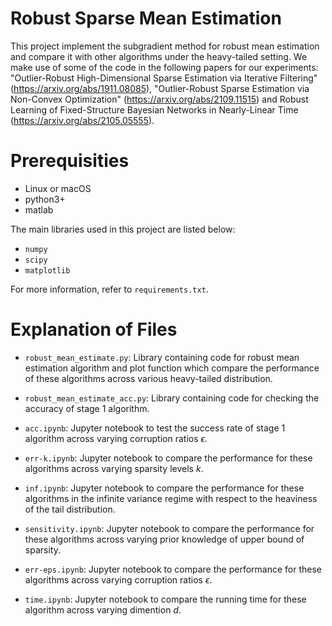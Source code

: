 # Robust Sparse Mean Estimation

This project implement the subgradient method for robust mean estimation and compare it with other algorithms under the heavy-tailed setting. We make use of some of the code in the following papers for our experiments: "Outlier-Robust High-Dimensional Sparse Estimation via Iterative Filtering" (https://arxiv.org/abs/1911.08085), "Outlier-Robust Sparse Estimation via Non-Convex Optimization" (https://arxiv.org/abs/2109.11515) and Robust Learning of Fixed-Structure Bayesian Networks in Nearly-Linear Time (https://arxiv.org/abs/2105.05555).

Prerequisities
==
* Linux or macOS
* python3+
* matlab

The main libraries used in this project are listed below:
* `numpy`
* `scipy`
* `matplotlib`

For more information, refer to `requirements.txt`.

Explanation of Files
==
* `robust_mean_estimate.py`: Library containing code for robust mean estimation algorithm and plot function which compare the performance of these algorithms across various heavy-tailed distribution. 

* `robust_mean_estimate_acc.py`: Library containing code for checking the accuracy of stage 1 algorithm.

* `acc.ipynb`: Jupyter notebook to test the success rate of stage 1 algorithm across varying corruption ratios $\epsilon$. 

* `err-k.ipynb`: Jupyter notebook to compare the performance for these algorithms across varying sparsity levels $k$.

* `inf.ipynb`: Jupyter notebook to compare the performance for these algorithms in the infinite variance regime with respect to the heaviness of the tail distribution.

* `sensitivity.ipynb`: Jupyter notebook to compare the performance for these algorithms across varying prior knowledge of upper bound of sparsity.

* `err-eps.ipynb`: Jupyter notebook to compare the performance for these algorithms across varying corruption ratios $\epsilon$.

* `time.ipynb`: Jupyter notebook to compare the running time for these algorithm across varying dimention $d$.